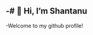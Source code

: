 -# 👋 Hi, I’m Shantanu
---
-Welcome to my github profile!

<!---
shantanupatne/shantanupatne is a ✨ special ✨ repository because its `README.md` (this file) appears on your GitHub profile.
You can click the Preview link to take a look at your changes.
--->
